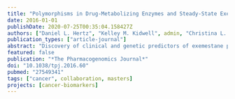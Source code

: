 ```yaml
---
title: "Polymorphisms in Drug-Metabolizing Enzymes and Steady-State Exemestane Concentration in Postmenopausal Patients with Breast Cancer"
date: 2016-01-01
publishDate: 2020-07-25T00:35:04.158427Z
authors: ["Daniel L. Hertz", "Kelley M. Kidwell", admin, "Christina L. Gersch", "Zeruesenay Desta", "David A. Flockhart", "Ana-Maria Storniolo", "Vered Stearns", "Todd C. Skaar", "Daniel F. Hayes", "N. Lynn Henry", "James M. Rae"]
publication_types: ["article-journal"]
abstract: "Discovery of clinical and genetic predictors of exemestane pharmacokinetics was attempted in 246 postmenopausal patients with breast cancer enrolled on a prospective clinical study. A sample was collected 2 h after exemestane dosing at a 1- or 3-month study visit to measure drug concentration. The primary hypothesis was that patients carrying the low-activity CYP3A4*22 (rs35599367) single-nucleotide polymorphism (SNP) would have greater exemestane concentration. Additional SNPs in genes relevant to exemestane metabolism (CYP1A1/2, CYP1B1, CYP3A4, CYP4A11, AKR1C3/4, AKR7A2) were screened in secondary analyses and adjusted for clinical covariates. CYP3A4*22 was associated with a 54% greater exemestane concentration (P<0.01). Concentration was greater in patients who reported White race, had elevated aminotransferases, renal insufficiency, lower body mass index and had not received chemotherapy (all P<0.05), and CYP3A4*22 maintained significance after adjustment for covariates (P<0.01). These genetic and clinical predictors of exemestane concentration may be useful for treatment individualization in patients with breast cancer."
featured: false
publication: "*The Pharmacogenomics Journal*"
doi: "10.1038/tpj.2016.60"
pubmed: "27549341"
tags: ["cancer", collaboration, masters]
projects: [cancer-biomarkers]
---
```

